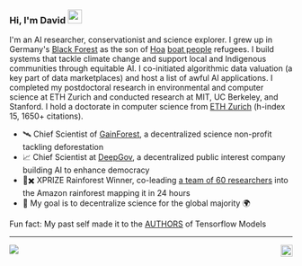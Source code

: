 ### Hi, I'm David <img src="https://media.tenor.com/e3GqicbfhMYAAAAi/get-greeting-get-greetings.gif" width="25px">

I'm an AI researcher, conservationist and science explorer. I grew up in Germany's [Black Forest](https://en.wikipedia.org/wiki/Black_Forest) as the son of [Hoa](https://en.wikipedia.org/wiki/Hoa_people) [boat people](https://en.wikipedia.org/wiki/Vietnamese_boat_people) refugees. I build systems that tackle climate change and support local and Indigenous communities through equitable AI. I co-initiated algorithmic data valuation (a key part of data marketplaces) and host a list of awful AI applications. I completed my postdoctoral research in environmental and computer science at ETH Zurich and conducted research at MIT, UC Berkeley, and Stanford. I hold a doctorate in computer science from [ETH Zurich](https://ethambassadors.ethz.ch/2025/01/07/what-connects-ai-albert-einstein-and-roald-dahl-david-dao/) (h-index 15, 1650+ citations).

- 🛰 Chief Scientist of [GainForest](https://gainforest.earth/#/), a decentralized science non-profit tackling deforestation
- 📈 Chief Scientist at [DeepGov](https://deepgov.org), a decentralized public interest company building AI to enhance democracy
- 🏅✖️ XPRIZE Rainforest Winner, co-leading [a team of 60 researchers](https://biodivx.org) into the Amazon rainforest mapping it in 24 hours
- 🌱 My goal is to decentralize science for the global majority 🌍

Fun fact: My past self made it to the [AUTHORS](https://github.com/tensorflow/models/blob/master/AUTHORS) of Tensorflow Models

---

<a href="https://stackexchange.com/users/5678345/david-dao">
  <img align="center" src="https://stackexchange.com/users/flair/5678345.png" />
</a>

<a href="https://twitter.com/dwddao">
  <img align="right" alt="David Dao | Twitter" width="21px" src="https://raw.githubusercontent.com/anuraghazra/anuraghazra/master/assets/twitter.svg" />
</a>
